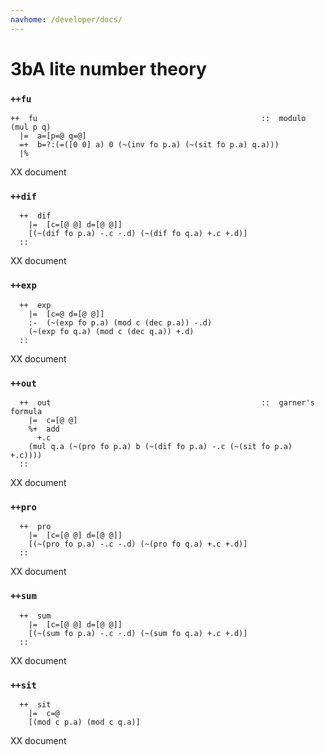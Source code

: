 ```yaml
---
navhome: /developer/docs/
---
```



3bA lite number theory
======================

### `++fu`

    ++  fu                                                  ::  modulo (mul p q)
      |=  a=[p=@ q=@]
      =+  b=?:(=([0 0] a) 0 (~(inv fo p.a) (~(sit fo p.a) q.a)))
      |%

XX document

### `++dif`

      ++  dif
        |=  [c=[@ @] d=[@ @]]
        [(~(dif fo p.a) -.c -.d) (~(dif fo q.a) +.c +.d)]
      ::

XX document

### `++exp`

      ++  exp
        |=  [c=@ d=[@ @]]
        :-  (~(exp fo p.a) (mod c (dec p.a)) -.d)
        (~(exp fo q.a) (mod c (dec q.a)) +.d)
      ::

XX document

### `++out`

      ++  out                                               ::  garner's formula
        |=  c=[@ @]
        %+  add
          +.c
        (mul q.a (~(pro fo p.a) b (~(dif fo p.a) -.c (~(sit fo p.a) +.c))))
      ::

XX document

### `++pro`

      ++  pro
        |=  [c=[@ @] d=[@ @]]
        [(~(pro fo p.a) -.c -.d) (~(pro fo q.a) +.c +.d)]
      ::

XX document

### `++sum`

      ++  sum
        |=  [c=[@ @] d=[@ @]]
        [(~(sum fo p.a) -.c -.d) (~(sum fo q.a) +.c +.d)]
      ::

XX document

### `++sit`

      ++  sit
        |=  c=@
        [(mod c p.a) (mod c q.a)]

XX document

